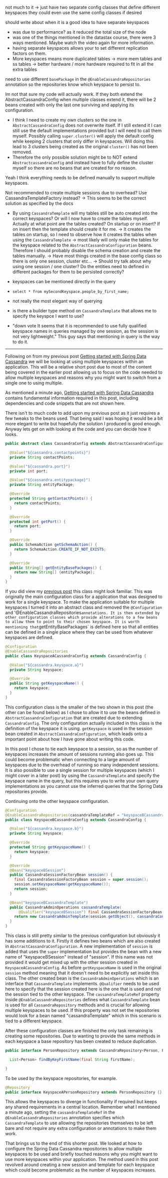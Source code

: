 not much to it -> just have two separate config classes that define different keyspaces
they could even use the same config classes if desired

should write about when it is a good idea to have separate keyspaces
- was due to performance? as it reduced the total size of the node
- was one of the things mentioned in the datastax course, there were 3 ways mentioned. Maybe watch the video again for more information.
- having separate keyspaces allows your to set different replication factors on them.
- More keyspaces means more duplicated tables -> more mem tables and ss tables -> better hardware / more hardware required to fit in all the extra tables

need to use different `basePackage` in the `@EnableCassandraRepositories` annotation so the repositories know which keyspace to persist to.

Im not that sure my code will actually work. If they both extend the AbstractCassandraConfig when multiple classes extend it, there will be 2 beans created with only the last one surviving and applying its configuration.
- I think I need to create my own clusters so the one in `AbstractCassandraConfig` does not overwrite itself. If I still extend it I can still use the default implementations provided but I will need to call them myself. Possibly calling `super.cluster()` will apply the default config while keeping 2 clusters that only differ in keyspaces. Will doing this lead to 3 clusters being created as the original `cluster()` has not been removed.
- Therefore the only possible solution might be to NOT extend `AbstractcassandraConfig` and instead have to fully define the cluster myself so there are no beans that are created for no reason.

Yeah I think everything needs to be defined manually to support multiple keyspaces.

Not recommended to create multiple sessions due to overhead? Use CassandraTemplateFactory instead? -> This seems to be the correct solution as specified by the docs
- By using `CassandraTemplate` will my tables still be auto created into the correct keyspaces? Or will I now have to create the tables myself. Actually at what point are the tables created? On startup or on insert? If on insert then the template should create it for me.
-> It creates the tables on startup, so I need to observe how it creates the tables when using the `CassandraTemplate` -> most likely will only make the tables for the keyspace related to the `AbstractCassandraConfiguration` beans. Therefore I should probably disable the schema creation and create the tables manually.
-> Have most things created in the base config class so there is only one session, cluster etc...
-> Should try talk about why using one session / one cluster?
Do the entities need to defined in different packages for them to be persisted correctly? 

- keyspaces can be mentioned directly in the query
 - `select * from mySecondKeyspace.people_by_first_name;`
 - not really the most elegant way of querying
 - is there a builder type method on `CassandraTemplate` that allows me to specify the keyspce I want to use?
 - "down vote It seems that it is recommended to use fully qualified keyspace names in queries managed by one session, as the session is not very lightweight." This guy says that mentioning in query is the way to do it.
--------------------------------------

Following on from my previous post [Getting started with Spring Data Cassandra](https://lankydanblog.com/2017/10/12/getting-started-with-spring-data-cassandra/) we will be looking at using multiple keyspaces within an application. This will be a relative short post due to most of the content being covered in the earlier post allowing us to focus on the code needed to allow multiple keyspaces and reasons why you might want to switch from a single one to using multiple.

As mentioned a minute ago, [Getting started with Spring Data Cassandra](https://lankydanblog.com/2017/10/12/getting-started-with-spring-data-cassandra/) contains fundamental information required in this post, including dependencies and code snippets that are not shown here.

There isn't to much code to add upon my previous post as it just requires a few tweaks to the beans used. That being said I was hoping it would be a bit more elegant to write but hopefully the solution I produced is good enough. Anyway lets get on with looking at the code and you can decide how it looks.
```java
public abstract class CassandraConfig extends AbstractCassandraConfiguration {

  @Value("${cassandra.contactpoints}")
  private String contactPoints;

  @Value("${cassandra.port}")
  private int port;

  @Value("${cassandra.entitypackage}")
  private String entityPackage;

  @Override
  protected String getContactPoints() {
    return contactPoints;
  }

  @Override
  protected int getPort() {
    return port;
  }

  @Override
  public SchemaAction getSchemaAction() {
    return SchemaAction.CREATE_IF_NOT_EXISTS;
  }

  @Override
  public String[] getEntityBasePackages() {
    return new String[] {entityPackage};
  }
}
```
If you did view my [previous post](https://lankydanblog.com/2017/10/12/getting-started-with-spring-data-cassandra/) this class might look familiar. This was originally the main configuration class for a application that was designed to work for a single keyspace. To make the application suitable for multiple keyspaces I turned it into an abstract class and removed the `@Configuration` and '@EnableCassandraRepositories` annotations. It is then extended by other configuration classes which provide alterations to a few beans to allow them to point to their chosen keyspace. It is worth mentioning that `getEntityBasePackages` is defined here so that all entities can be defined in a single place where they can be used from whatever keyspaces are defined.
```java
@Configuration
@EnableCassandraRepositories
public class KeyspaceACassandraConfig extends CassandraConfig {

  @Value("${cassandra.keyspace.a}")
  private String keyspace;

  @Override
  public String getKeyspaceName() {
    return keyspace;
  }
}
```
This configuration class is the smaller of the two shown in this post (the other can be found below) as I chose to allow it to use the beans defined in `AbstractCassandraConfiguration` that are created due to extending `CassandraConfig`. The only configuration actually included in this class is the definition of the keyspace it is using. `getKeyspace` is used in the session bean created in `AbstractCassandraConfiguration`, which leads onto a important point about how I have gone about writing this code. 

In this post I chose to tie each keyspace to a session, so as the number of keyspaces increases the amount of sessions running also goes up. This could become problematic when connecting to a large amount of keyspaces due to the overhead of running so many independent sessions. It is also possible to use a single session for multiple keyspaces (which I might cover in a later post) by using the `CassandraTemplate` and specify the keyspace name in the query, but this requires you to write your own query implementations as you cannot use the inferred queries that the Spring Data repositories provide.

Continuing onto the other keyspace configuration.
```java
@Configuration
@EnableCassandraRepositories(cassandraTemplateRef = "keyspaceBCassandraTemplate")
public class KeyspaceBCassandraConfig extends CassandraConfig {

  @Value("${cassandra.keyspace.b}")
  private String keyspace;

  @Override
  protected String getKeyspaceName() {
    return keyspace;
  }

  @Override
  @Bean("keyspaceBSession")
  public CassandraSessionFactoryBean session() {
    final CassandraSessionFactoryBean session = super.session();
    session.setKeyspaceName(getKeyspaceName());
    return session;
  }

  @Bean("keyspaceBCassandraTemplate")
  public CassandraAdminOperations cassandraTemplate(
      @Qualifier("keyspaceBSession") final CassandraSessionFactoryBean session) throws Exception {
    return new CassandraAdminTemplate(session.getObject(), cassandraConverter());
  }
}
```
This class is still pretty similar to the previous configuration but obviously it has some additions to it. Firstly it defines two beans which are also created in `AbstractCassandraConfiguration`. A new implementation of `session` is added that uses the `super` implementation but provides the bean with a new name of "keyspaceBSession" instead of "session". If this name was not provided it would get mixed up with the other session created in `KeyspaceACassandraConfig`. As before `getKeyspaceName` is used in the original `session` method meaning that it doesn't need to be explicitly set inside this class. The other created bean is the `CassandraAdminOperations` which is an interface that `CassandraTemplate` implements. `@Qualifier` needs to be used here to specify that the session created here is the one that is used and not the session tied to the other keyspace.
The `cassandraTemplateRef` property inside `@EnableCassandraRepositories` defines what `CassandraTemplate` bean is used for all `CassandraRepository` methods and is crucial for allowing multiple keyspaces to be used. If this property was not set the repositories would look for a bean named "cassandraTemplate" which in this scenario is tied to a different keyspace.

After these configuration classes are finished the only task remaining is creating some repositories. Due to wanting to provide the same methods in each keyspace a base repository has been created to reduce duplication.
```java
public interface PersonRepository extends CassandraRepository<Person, PersonKey> {

  List<Person> findByKeyFirstName(final String firstName);

}
```
To be used by the keyspace repositories, for example.
```java
@Repository
public interface KeyspaceAPersonRepository extends PersonRepository {}
```
This allows the keyspaces to diverge in functionality if required but keeps any shared requirements in a central location. Remember what I mentioned a minute ago, setting the `cassandraTemplateRef` in the `@EnableCassandraRepositories` annotation specifies which `CassandraTemplate` to use allowing the repositories themselves to be left bare and not require any extra configuration or annotations to make them work.

That brings us to the end of this shorter post. We looked at how to configure the Spring Data Cassandra repositories to allow multiple keyspaces to be used and briefly touched reasons why you might want to use more keyspaces within your application. The method used in this post revolved around creating a new session and template for each keyspace which could become problematic as the number of keyspaces increases.
